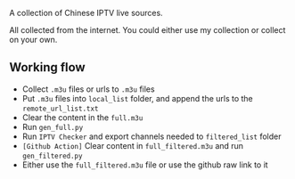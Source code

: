 A collection of Chinese IPTV live sources.

All collected from the internet. You could either use my collection or collect on your own.

 ## Working flow
 - Collect `.m3u` files or urls to `.m3u` files
 - Put `.m3u` files into `local_list` folder, and append the urls to the `remote_url_list.txt`
 - Clear the content in the `full.m3u`
 - Run `gen_full.py`
 - Run `IPTV Checker` and export channels needed to `filtered_list` folder
 - `[Github Action]` Clear content in `full_filtered.m3u` and run `gen_filtered.py`
 - Either use the `full_filtered.m3u` file or use the github raw link to it
